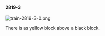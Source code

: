 #### 2819-3
![train-2819-3-0.png](https://github.com/lil-lab/nlvr/raw/master/nlvr/train/images/49/train-2819-3-0.png "train-2819-3-0.png")

There is as yellow block above a black block.